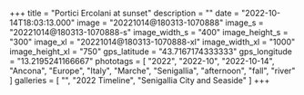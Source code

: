 +++
title = "Portici Ercolani at sunset"
description = ""
date = "2022-10-14T18:03:13.000"
image = "20221014@180313-1070888"
image_s = "20221014@180313-1070888-s"
image_width_s = "400"
image_height_s = "300"
image_xl = "20221014@180313-1070888-xl"
image_width_xl = "1000"
image_height_xl = "750"
gps_latitude = "43.7167174333333"
gps_longitude = "13.2195241166667"
phototags = [ "2022", "2022-10", "2022-10-14", "Ancona", "Europe", "Italy", "Marche", "Senigallia", "afternoon", "fall", "river" ]
galleries = [ "", "2022 Timeline", "Senigallia City and Seaside" ]
+++
